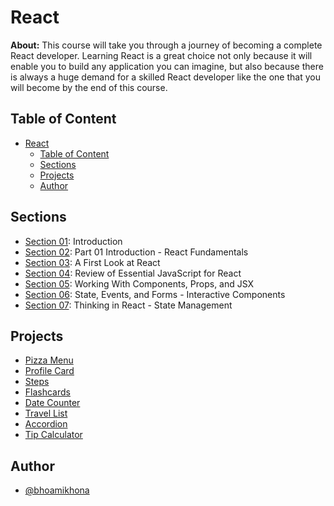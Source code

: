 # React

**About:** This course will take you through a journey of becoming a complete React developer. Learning React is a great choice not only because it will enable you to build any application you can imagine, but also because there is always a huge demand for a skilled React developer like the one that you will become by the end of this course.

## Table of Content

- [React](#react)
  - [Table of Content](#table-of-content)
  - [Sections](#sections)
  - [Projects](#projects)
  - [Author](#author)

## Sections

- [Section 01](./Section%2001): Introduction
- [Section 02](./Section%2002): Part 01 Introduction - React Fundamentals
- [Section 03](./Section%2003): A First Look at React
- [Section 04](./Section%2004): Review of Essential JavaScript for React
- [Section 05](./Section%2005): Working With Components, Props, and JSX
- [Section 06](./Section%2006): State, Events, and Forms - Interactive Components
- [Section 07](./Section%2007): Thinking in React - State Management

## Projects

- [Pizza Menu](https://pizza-menu-olive.vercel.app/)
- [Profile Card](https://profile-card-nu-liart.vercel.app/)
- [Steps](https://steps-section-07.vercel.app/)
- [Flashcards](https://flashcards-psi-ten.vercel.app/)
- [Date Counter](https://date-counter-two.vercel.app/)
- [Travel List](https://travel-list-section-07.vercel.app/)
- [Accordion](https://accordion-eosin-five.vercel.app/)
- [Tip Calculator](https://tip-calculator-section-07.vercel.app/)

## Author

- [@bhoamikhona](https://github.com/bhoamikhona)
